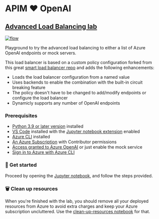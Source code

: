 # APIM ❤️ OpenAI

## [Advanced Load Balancing lab](advanced-load-balancing.ipynb)

[![flow](../../images/advanced-load-balancing.gif)](advanced-load-balancing.ipynb)

Playground to try the advanced load balancing to either a list of Azure OpenAI endpoints or mock servers.

This load balancer is based on a custom policy configuration forked from this great [smart load balancer repo](https://github.com/andredewes/apim-aoai-smart-loadbalancing) and adds the following enhancements:

- Loads the load balancer configuration from a named value
- Uses backends to enable the combination with the built-in circuit breaking feature
- The policy doesn't have to be changed to add/modify endpoints or configure the load balancer
- Dynamicly supports any number of OpenAI endpoints

### Prerequisites

- [Python 3.9 or later version](https://www.python.org/) installed
- [VS Code](https://code.visualstudio.com/) installed with the [Jupyter notebook extension](https://marketplace.visualstudio.com/items?itemName=ms-toolsai.jupyter) enabled
- [Azure CLI](https://learn.microsoft.com/cli/azure/install-azure-cli) installed
- [An Azure Subscription](https://azure.microsoft.com/free/) with Contributor permissions
- [Access granted to Azure OpenAI](https://aka.ms/oai/access) or just enable the mock service
- [Sign in to Azure with Azure CLI](https://learn.microsoft.com/cli/azure/authenticate-azure-cli-interactively)

### 🚀 Get started

Proceed by opening the [Jupyter notebook](advanced-load-balancing.ipynb), and follow the steps provided.

### 🗑️ Clean up resources

When you're finished with the lab, you should remove all your deployed resources from Azure to avoid extra charges and keep your Azure subscription uncluttered.
Use the [clean-up-resources notebook](clean-up-resources.ipynb) for that.

